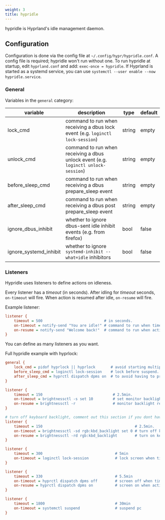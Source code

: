 ```yaml
---
weight: 3
title: hypridle
---
```


hypridle is Hyprland's idle management daemon.

## Configuration

Configuration is done via the config file at `~/.config/hypr/hypridle.conf`. A
config file is required; hypridle won't run without one. To run hypridle at
startup, edit `hyprland.conf` and add: `exec-once = hypridle`. If Hyprland is started as a systemd service, you can use `systemctl --user enable --now hypridle.service`.

### General

Variables in the `general` category:

| variable | description | type | default |
| --- | --- | --- | --- |
| lock_cmd | command to run when receiving a dbus lock event (e.g. `loginctl lock-session`) | string | empty |
| unlock_cmd | command to run when receiving a dbus unlock event (e.g. `loginctl unlock-session`) | string | empty |
| before_sleep_cmd | command to run when receiving a dbus prepare_sleep event | string | empty |
| after_sleep_cmd | command to run when receiving a dbus post prepare_sleep event | string | empty |
| ignore_dbus_inhibit | whether to ignore dbus-sent idle inhibit events (e.g. from firefox) | bool | false |
| ignore_systemd_inhibit | whether to ignore `systemd-inhibit --what=idle` inhibitors | bool | false |

### Listeners

Hypridle uses listeners to define actions on idleness.

Every listener has a _timeout_ (in seconds). After idling for _timeout_ seconds,
`on-timeout` will fire. When action is resumed after idle, `on-resume` will
fire.

Example listener:

```ini
listener {
    timeout = 500                            # in seconds.
    on-timeout = notify-send "You are idle!" # command to run when timeout has passed.
    on-resume = notify-send "Welcome back!"  # command to run when activity is detected after timeout has fired.
}
```

You can define as many listeners as you want.

Full hypridle example with hyprlock:

```ini
general {
    lock_cmd = pidof hyprlock || hyprlock       # avoid starting multiple hyprlock instances.
    before_sleep_cmd = loginctl lock-session    # lock before suspend.
    after_sleep_cmd = hyprctl dispatch dpms on  # to avoid having to press a key twice to turn on the display.
}

listener {
    timeout = 150                                # 2.5min.
    on-timeout = brightnessctl -s set 10         # set monitor backlight to minimum, avoid 0 on OLED monitor.
    on-resume = brightnessctl -r                 # monitor backlight restore.
}

# turn off keyboard backlight, comment out this section if you dont have a keyboard backlight.
listener { 
    timeout = 150                                          # 2.5min.
    on-timeout = brightnessctl -sd rgb:kbd_backlight set 0 # turn off keyboard backlight.
    on-resume = brightnessctl -rd rgb:kbd_backlight        # turn on keyboard backlight.
}

listener {
    timeout = 300                                 # 5min
    on-timeout = loginctl lock-session            # lock screen when timeout has passed
}

listener {
    timeout = 330                                 # 5.5min
    on-timeout = hyprctl dispatch dpms off        # screen off when timeout has passed
    on-resume = hyprctl dispatch dpms on          # screen on when activity is detected after timeout has fired.
}

listener {
    timeout = 1800                                # 30min
    on-timeout = systemctl suspend                # suspend pc
}
```
